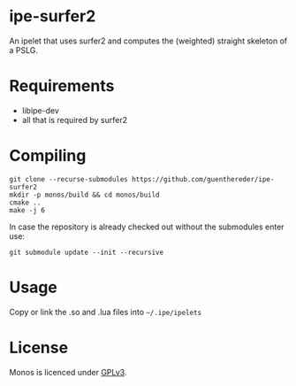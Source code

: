 # ipe-surfer2

An ipelet that uses surfer2 and computes the (weighted) straight skeleton of a PSLG.

# Requirements 

- libipe-dev
- all that is required by surfer2

# Compiling

	git clone --recurse-submodules https://github.com/guenthereder/ipe-surfer2
	mkdir -p monos/build && cd monos/build
	cmake .. 
	make -j 6

In case the repository is already checked out without the submodules enter use:

	git submodule update --init --recursive

# Usage

Copy or link the .so and .lua files into `~/.ipe/ipelets`

# License

Monos is licenced under [GPLv3](https://www.gnu.org/licenses/gpl-3.0.html).



